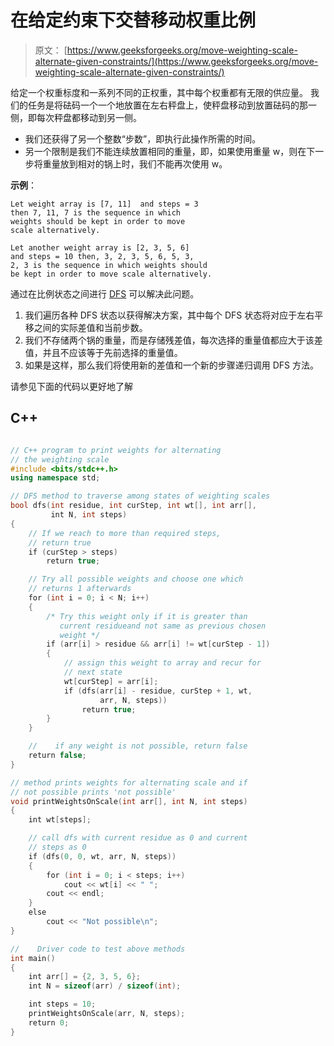 # 在给定约束下交替移动权重比例

> 原文： [https://www.geeksforgeeks.org/move-weighting-scale-alternate-given-constraints/](https://www.geeksforgeeks.org/move-weighting-scale-alternate-given-constraints/)

给定一个权重标度和一系列不同的正权重，其中每个权重都有无限的供应量。 我们的任务是将砝码一个一个地放置在左右秤盘上，使秤盘移动到放置砝码的那一侧，即每次秤盘都移动到另一侧。

*   我们还获得了另一个整数“步数”，即执行此操作所需的时间。
*   另一个限制是我们不能连续放置相同的重量，即，如果使用重量 w，则在下一步将重量放到相对的锅上时，我们不能再次使用 w。

**示例**：

```
Let weight array is [7, 11]  and steps = 3 
then 7, 11, 7 is the sequence in which 
weights should be kept in order to move
scale alternatively.

Let another weight array is [2, 3, 5, 6] 
and steps = 10 then, 3, 2, 3, 5, 6, 5, 3, 
2, 3 is the sequence in which weights should
be kept in order to move scale alternatively.

```

通过在比例状态之间进行 [DFS](https://www.geeksforgeeks.org/depth-first-traversal-for-a-graph/) 可以解决此问题。

1.  我们遍历各种 DFS 状态以获得解决方案，其中每个 DFS 状态将对应于左右平移之间的实际差值和当前步数。
2.  我们不存储两个锅的重量，而是存储残差值，每次选择的重量值都应大于该差值，并且不应该等于先前选择的重量值。
3.  如果是这样，那么我们将使用新的差值和一个新的步骤递归调用 DFS 方法。

请参见下面的代码以更好地了解

## C++

```cpp

// C++ program to print weights for alternating 
// the weighting scale 
#include <bits/stdc++.h> 
using namespace std; 

// DFS method to traverse among states of weighting scales 
bool dfs(int residue, int curStep, int wt[], int arr[], 
         int N, int steps) 
{ 
    // If we reach to more than required steps, 
    // return true 
    if (curStep > steps) 
        return true; 

    // Try all possible weights and choose one which 
    // returns 1 afterwards 
    for (int i = 0; i < N; i++) 
    { 
        /* Try this weight only if it is greater than 
           current residueand not same as previous chosen 
           weight */
        if (arr[i] > residue && arr[i] != wt[curStep - 1]) 
        { 
            // assign this weight to array and recur for 
            // next state 
            wt[curStep] = arr[i]; 
            if (dfs(arr[i] - residue, curStep + 1, wt, 
                    arr, N, steps)) 
                return true; 
        } 
    } 

    //    if any weight is not possible, return false 
    return false; 
} 

// method prints weights for alternating scale and if 
// not possible prints 'not possible' 
void printWeightsOnScale(int arr[], int N, int steps) 
{ 
    int wt[steps]; 

    // call dfs with current residue as 0 and current 
    // steps as 0 
    if (dfs(0, 0, wt, arr, N, steps)) 
    { 
        for (int i = 0; i < steps; i++) 
            cout << wt[i] << " "; 
        cout << endl; 
    } 
    else
        cout << "Not possible\n"; 
} 

//    Driver code to test above methods 
int main() 
{ 
    int arr[] = {2, 3, 5, 6}; 
    int N = sizeof(arr) / sizeof(int); 

    int steps = 10; 
    printWeightsOnScale(arr, N, steps); 
    return 0; 
} 

```